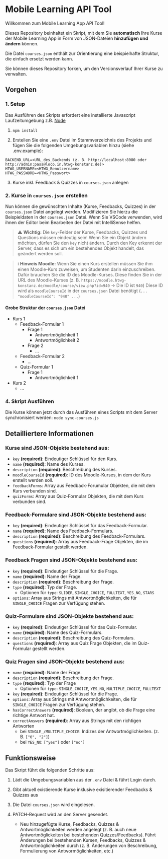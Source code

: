 # Mobile Learning API Tool

Willkommen zum Mobile Learning App API Tool!

Dieses Repository beinhaltet ein Skript, mit dem Sie **automatisch** Ihre Kurse der Mobile Learning App in Form von JSON-Dateien **hinzufügen und ändern** können. 

Die Datei `courses.json` enthält zur Orientierung eine beispielhafte Struktur, die einfach ersetzt werden kann.

Sie können dieses Repository forken, um den Versionsverlauf Ihrer Kurse zu verwalten. 


## Vorgehen

### 1. Setup

Das Ausführen des Skripts erfordert eine installierte Javascript Laufzeitumgebung z.B. [Node](https://nodejs.org/en)

1. `npm install` 

2. Erstellen Sie eine `.env` Datei im Stammverzeichnis des Projekts und fügen Sie die folgenden Umgebungsvariablen hinzu (siehe .env.example):
```env
BACKEND_URL=<URL_des_Backends (z. B. http://localhost:8080 oder http://admin:pass@loco.in.htwg-konstanz.de)>
HTWG_USERNAME=<HTWG_Benutzername>
HTWG_PASSWORD=<HTWG_Passwort>
```
3. Kurse inkl. Feedback & Quizzes in `courses.json` anlegen

### 2. Kurse in `courses.json` erstellen

Nun können die gewünschten Inhalte (Kurse, Feedbacks, Quizzes) in der `courses.json` Datei angelegt werden.
Modifizieren Sie hierzu die Beispieldaten in der `courses.json` Datei.
Wenn Sie VSCode verwenden, wird ihnen der Editor beim Bearbeiten der Datei mit IntelliSense helfen.

> ⚠ **Wichtig:**
> Die `key`-Felder der Kurse, Feedbacks, Quizzes und Questions müssen eindeutig sein!
> Wenn Sie ein Objekt ändern möchten, dürfen Sie den `key` nicht ändern. Durch den Key erkennt der Server, dass es sich um ein bestehendes Objekt handelt, das geändert werden soll.

> ℹ **Hinweis Moodle:**
> Wenn Sie einen Kurs erstellen müssen Sie ihm einen Moodle-Kurs zuweisen, um Studenten darin einzuschreiben.
> Dafür brauchen Sie die ID des Moodle-Kurses. Diese finden Sie in der URL des Moodle-Kurses
> (z. B. `https://moodle.htwg-konstanz.de/moodle/course/view.php?id=940` → Die ID ist `940`)
> Diese ID wird als `moodleCourseId` in der `courses.json` Datei benötigt (`... "moodleCourseId": "940" ...`)

#### Grobe Struktur der `courses.json` Datei
 
- Kurs 1
  - Feedback-Formular 1
    - Frage 1
      - Antwortmöglichkeit 1 
      - Antwortmöglichkeit 2
    - Frage 2
      - ...
  - Feedback-Formular 2
    - ...
  - Quiz-Formular 1
    - Frage 1
      - Antwortmöglichkeit 1
- Kurs 2
  - ...

### 4. Skript Ausführen

Die Kurse können jetzt durch das Ausführen eines Scripts mit dem Server synchronisiert werden:
`node sync-courses.js`

## Detailliertere Informationen

### Kurse sind JSON-Objekte bestehend aus: 

- `key` **(required)**: Eindeutiger Schlüssel für den Kurs. 
- `name` **(required)**: Name des Kurses.
- `description` **(required)**: Beschreibung des Kurses.
- `moodleCourseId` **(required)**: ID des Moodle-Kurses, in dem der Kurs erstellt werden soll.
- `feedbackForms`: Array aus Feedback-Forumular Objekten, die mit dem Kurs verbunden sind.
- `quizForms`: Array aus Quiz-Formular Objekten, die mit dem Kurs verbunden sind.

### Feedback-Formulare sind JSON-Objekte bestehend aus:

- `key` **(required)**: Eindeutiger Schlüssel für das Feedback-Formular.
- `name` **(required)**: Name des Feedback-Formulars.
- `description` **(required)**: Beschreibung des Feedback-Formulars.
- `questions` **(required)**: Array aus Feedback-Frage Objekten, die im Feedback-Formular gestellt werden.

### Feedback Fragen sind JSON-Objekte bestehend aus:

- `key` **(required)**: Eindeutiger Schlüssel für die Frage.
- `name` **(required)**: Name der Frage.
- `description` **(required)**: Beschreibung der Frage.
- `type` **(required)**: Typ der Frage.
  - Optionen für `type`: `SLIDER`, `SINGLE_CHOICE`, `FULLTEXT`, `YES_NO`, `STARS`
- `options`: Array aus Strings mit Antwortmöglichkeiten, die für `SINGLE_CHOICE` Fragen zur Verfügung stehen.


### Quiz-Formulare sind JSON-Objekte bestehend aus:

- `key` **(required)**: Eindeutiger Schlüssel für das Quiz-Formular.
- `name` **(required)**: Name des Quiz-Formulars.
- `description` **(required)**: Beschreibung des Quiz-Formulars.
- `questions` **(required)**: Array aus Quiz Frage Objekten, die im Quiz-Formular gestellt werden.

### Quiz Fragen sind JSON-Objekte bestehend aus:

- `name` **(required)**: Name der Frage.
- `description` **(required)**: Beschreibung der Frage.
- `type` **(required)**: Typ der Frage
  - Optionen für `type`: `SINGLE_CHOICE`, `YES_NO`, `MULTIPLE_CHOICE`, `FULLTEXT`
- `key` **(required)**: Eindeutiger Schlüssel für die Frage.
- `options`: Array aus Strings mit Antwortmöglichkeiten, die für `SINGLE_CHOICE` Fragen zur Verfügung stehen. 
- `hasCorrectAnswers` **(required)**: Boolean, der angibt, ob die Frage eine richtige Antwort hat.
- `correctAnswers` **(required)**: Array aus Strings mit den richtigen Antworten
  - bei `SINGLE_/MULTIPLE_CHOICE`: Indizes der Antwortmöglichkeiten. (z. B. `["0", "2"]`)
  - bei `YES_NO`: `["yes"]` oder `["no"]`


## Funktionsweise

Das Skript führt die folgenden Schritte aus:

1. Lädt die Umgebungsvariablen aus der `.env` Datei & führt Login durch.

2. Gibt aktuell existierende Kurse inklusive exisitierender Feedbacks & Quizzes aus

3. Die Datei `courses.json` wird eingelesen.

4. PATCH-Request wird an den Server gesendet.
   - Neu hinzugefügte Kurse, Feedbacks, Quizzes & Antwortmöglichkeiten werden angelegt (z. B. auch neue Antwortmöglickeiten bei bestehenden Quizzes/Feedbacks). Führt Änderungen bei bestehenden Kursen, Feedbacks, Quizzes & Antwortmöglichkeiten durch (z. B. Änderungen von Beschreibung, Formulierung von Antwormöglichkeiten, etc.)